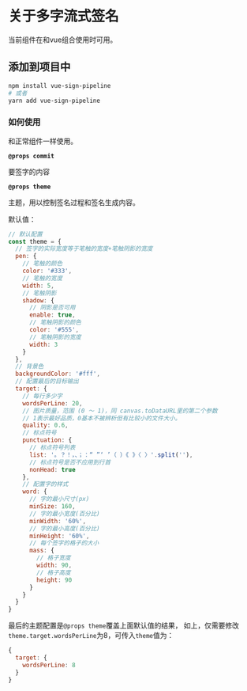 # 关于多字流式签名

当前组件在和vue组合使用时可用。

## 添加到项目中
```bash
npm install vue-sign-pipeline
# 或者
yarn add vue-sign-pipeline
```

### 如何使用

和正常组件一样使用。

**`@props commit`**

要签字的内容

**`@props theme`**

主题，用以控制签名过程和签名生成内容。

默认值：
```javascript
// 默认配置
const theme = {
  // 签字的实际宽度等于笔触的宽度+笔触阴影的宽度
  pen: {
    // 笔触的颜色
    color: '#333',
    // 笔触的宽度
    width: 5,
    // 笔触阴影
    shadow: {
      // 阴影是否可用
      enable: true,
      // 笔触阴影的颜色
      color: '#555',
      // 笔触阴影的宽度
      width: 3
    }
  },
  // 背景色
  backgroundColor: '#fff',
  // 配置最后的目标输出
  target: {
    // 每行多少字
    wordsPerLine: 20,
    // 图片质量，范围 (0 ～ 1)，同 canvas.toDataURL里的第二个参数
    // 1表示最好品质，0基本不被辨析但有比较小的文件大小。
    quality: 0.6,
    // 标点符号
    punctuation: {
      // 标点符号列表
      list: '。？！，、；：“ ”‘ ’（ ）《 》〈 〉'.split(''),
      // 标点符号是否不应用到行首
      nonHead: true
    },
    // 配置字的样式
    word: {
      // 字的最小尺寸(px)
      minSize: 160,
      // 字的最小宽度(百分比)
      minWidth: '60%',
      // 字的最小高度(百分比)
      minHeight: '60%',
      // 每个签字的格子的大小
      mass: {
        // 格子宽度
        width: 90,
        // 格子高度
        height: 90
      }
    }
  }
}
```

最后的主题配置是`@props theme`覆盖上面默认值的结果，
如上，仅需要修改`theme.target.wordsPerLine`为8，可传入`theme`值为：
```javascript
{
  target: {
    wordsPerLine: 8
  }
}
```
